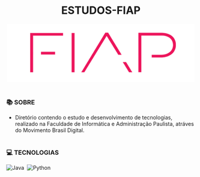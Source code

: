 <h1 align=center>ESTUDOS-FIAP</h1>

<p align="center">
  <img src="fiap.png" width="500">
</p>

#
### 📚 SOBRE

- Diretório contendo o estudo e desenvolvimento de tecnologias, realizado na Faculdade de Informática e Administração Paulista, atráves do Movimento Brasil Digital.

#
### 💻 TECNOLOGIAS
![Java](https://img.shields.io/badge/Java-0D1117?style=for-the-badge&logo=java&logoColor=white&labelColor=0D1117)&nbsp;
![Python](https://img.shields.io/badge/-python-0D1117?style=for-the-badge&logo=python&logoColor=1572B6&labelColor=0D1117)&nbsp;
